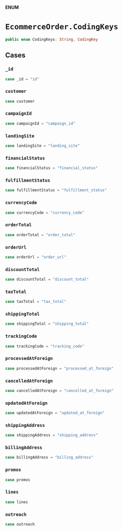 **ENUM**

# `EcommerceOrder.CodingKeys`

```swift
public enum CodingKeys: String, CodingKey
```

## Cases
### `_id`

```swift
case _id = "id"
```

### `customer`

```swift
case customer
```

### `campaignId`

```swift
case campaignId = "campaign_id"
```

### `landingSite`

```swift
case landingSite = "landing_site"
```

### `financialStatus`

```swift
case financialStatus = "financial_status"
```

### `fulfillmentStatus`

```swift
case fulfillmentStatus = "fulfillment_status"
```

### `currencyCode`

```swift
case currencyCode = "currency_code"
```

### `orderTotal`

```swift
case orderTotal = "order_total"
```

### `orderUrl`

```swift
case orderUrl = "order_url"
```

### `discountTotal`

```swift
case discountTotal = "discount_total"
```

### `taxTotal`

```swift
case taxTotal = "tax_total"
```

### `shippingTotal`

```swift
case shippingTotal = "shipping_total"
```

### `trackingCode`

```swift
case trackingCode = "tracking_code"
```

### `processedAtForeign`

```swift
case processedAtForeign = "processed_at_foreign"
```

### `cancelledAtForeign`

```swift
case cancelledAtForeign = "cancelled_at_foreign"
```

### `updatedAtForeign`

```swift
case updatedAtForeign = "updated_at_foreign"
```

### `shippingAddress`

```swift
case shippingAddress = "shipping_address"
```

### `billingAddress`

```swift
case billingAddress = "billing_address"
```

### `promos`

```swift
case promos
```

### `lines`

```swift
case lines
```

### `outreach`

```swift
case outreach
```
